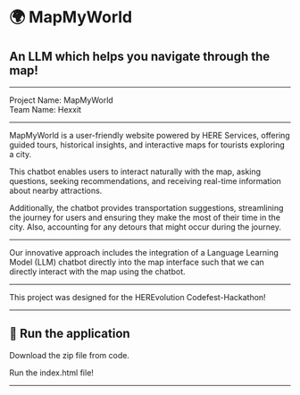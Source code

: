 <style>
  .markdown-body h2 {
    text-decoration: none;
}
</style>

#  <h1 class="logo">🌍 MapMy<span>World</span></h1>
<h2>An LLM which helps you navigate through the map!</h2>

<hr>
Project Name: MapMyWorld
<br>
Team Name: Hexxit
<hr>

MapMyWorld is a user-friendly website powered by HERE Services, offering guided tours, historical insights, and interactive maps for tourists exploring a city.   

This chatbot enables users to interact naturally with the map, asking questions, seeking recommendations, and receiving real-time information about nearby attractions.  

Additionally, the chatbot provides transportation suggestions, streamlining the journey for users and ensuring they make the most of their time in the city. Also, accounting for any detours that might occur during the journey.

<hr>

Our innovative approach includes the integration of a Language Learning Model (LLM) chatbot directly into the map interface such that we can directly interact with the map using the chatbot. 

<hr>

This project was designed for the HEREvolution Codefest-Hackathon!

<hr>

## 🥳 Run the application

Download the zip file from code.

Run the index.html file!

<hr>
